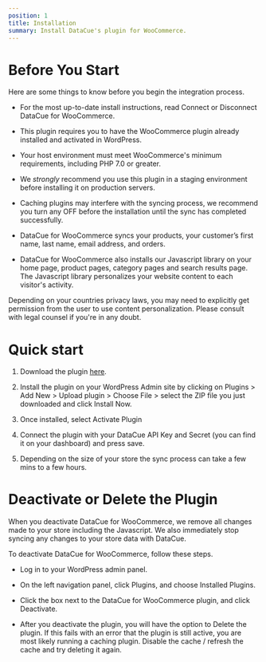 ```yaml
---
position: 1
title: Installation
summary: Install DataCue's plugin for WooCommerce.
---
```


# Before You Start

Here are some things to know before you begin the integration process.

- For the most up-to-date install instructions, read Connect or Disconnect DataCue for WooCommerce.

- This plugin requires you to have the WooCommerce plugin already installed and activated in WordPress.

- Your host environment must meet WooCommerce's minimum requirements, including PHP 7.0 or greater.

- We *strongly* recommend you use this plugin in a staging environment before installing it on production servers.

- Caching plugins may interfere with the syncing process, we recommend you turn any OFF before the installation until the sync has completed successfully.

- DataCue for WooCommerce syncs your products, your customer’s first name, last name, email address, and orders.

- DataCue for WooCommerce also installs our Javascript library on your home page, product pages, category pages and search results page. The Javascript library personalizes your website content to each visitor's activity.

Depending on your countries privacy laws, you may need to explicitly get permission from the user to use content personalization. Please consult with legal counsel if you're in any doubt.


# Quick start

1. Download the plugin [here](https://cdn.datacue.co/downloads/datacue-woocommerce-latest.zip).

2. Install the plugin on your WordPress Admin site by clicking on Plugins > Add New > Upload plugin > Choose File > select the ZIP file you just downloaded and click Install Now.

3. Once installed, select Activate Plugin

4. Connect the plugin with your DataCue API Key and Secret (you can find it on your dashboard) and press save.

5. Depending on the size of your store the sync process can take a few mins to a few hours.

# Deactivate or Delete the Plugin

When you deactivate DataCue for WooCommerce, we remove all changes made to your store including the Javascript. We also immediately stop syncing any changes to your store data with DataCue. 

To deactivate DataCue for WooCommerce, follow these steps.

- Log in to your WordPress admin panel.

- On the left navigation panel, click Plugins, and choose Installed Plugins.

- Click the box next to the DataCue for WooCommerce plugin, and click Deactivate.

- After you deactivate the plugin, you will have the option to Delete the plugin. If this fails with an error that the plugin is still active, you are most likely running a caching plugin. Disable the cache / refresh the cache and try deleting it again.